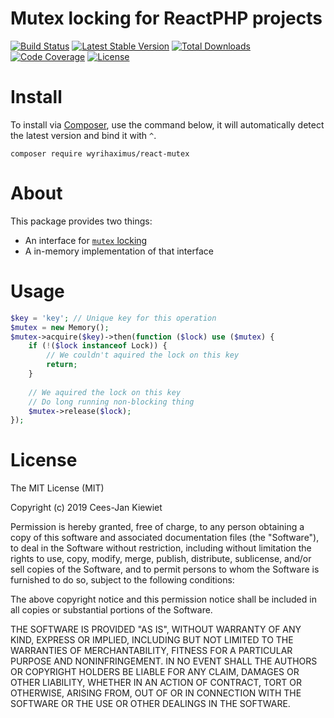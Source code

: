 # Mutex locking for ReactPHP projects

[![Build Status](https://travis-ci.com/WyriHaximus/reactphp-mutex.svg?branch=master)](https://travis-ci.com/WyriHaximus/reactphp-mutex)
[![Latest Stable Version](https://poser.pugx.org/WyriHaximus/react-mutex/v/stable.png)](https://packagist.org/packages/WyriHaximus/react-mutex)
[![Total Downloads](https://poser.pugx.org/WyriHaximus/react-mutex/downloads.png)](https://packagist.org/packages/WyriHaximus/react-mutex)
[![Code Coverage](https://scrutinizer-ci.com/g/WyriHaximus/reactphp-mutex/badges/coverage.png?b=master)](https://scrutinizer-ci.com/g/WyriHaximus/reactphp-mutex/?branch=master)
[![License](https://poser.pugx.org/WyriHaximus/react-mutex/license.png)](https://packagist.org/packages/WyriHaximus/react-mutex)

# Install

To install via [Composer](http://getcomposer.org/), use the command below, it will automatically detect the latest version and bind it with `^`.

```
composer require wyrihaximus/react-mutex
```

# About

This package provides two things:
* An interface for [`mutex` locking](https://en.wikipedia.org/wiki/Mutual_exclusion)
* A in-memory implementation of that interface

# Usage

```php
$key = 'key'; // Unique key for this operation
$mutex = new Memory();
$mutex->acquire($key)->then(function ($lock) use ($mutex) {
    if (!($lock instanceof Lock)) {
        // We couldn't aquired the lock on this key
        return;
    }
    
    // We aquired the lock on this key
    // Do long running non-blocking thing
    $mutex->release($lock);
});
```

# License

The MIT License (MIT)

Copyright (c) 2019 Cees-Jan Kiewiet

Permission is hereby granted, free of charge, to any person obtaining a copy
of this software and associated documentation files (the "Software"), to deal
in the Software without restriction, including without limitation the rights
to use, copy, modify, merge, publish, distribute, sublicense, and/or sell
copies of the Software, and to permit persons to whom the Software is
furnished to do so, subject to the following conditions:

The above copyright notice and this permission notice shall be included in all
copies or substantial portions of the Software.

THE SOFTWARE IS PROVIDED "AS IS", WITHOUT WARRANTY OF ANY KIND, EXPRESS OR
IMPLIED, INCLUDING BUT NOT LIMITED TO THE WARRANTIES OF MERCHANTABILITY,
FITNESS FOR A PARTICULAR PURPOSE AND NONINFRINGEMENT. IN NO EVENT SHALL THE
AUTHORS OR COPYRIGHT HOLDERS BE LIABLE FOR ANY CLAIM, DAMAGES OR OTHER
LIABILITY, WHETHER IN AN ACTION OF CONTRACT, TORT OR OTHERWISE, ARISING FROM,
OUT OF OR IN CONNECTION WITH THE SOFTWARE OR THE USE OR OTHER DEALINGS IN THE
SOFTWARE.
